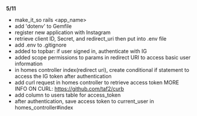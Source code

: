 <strong>5/11</strong><br>
  - make_it_so rails <app_name><br>
  - add 'dotenv' to Gemfile<br>
  - register new application with Instagram<br>
  - retrieve client ID, Secret, and redirect_uri then put into .env file<br>
  - add .env to .gitignore<br>
  - added to topbar: if user signed in, authenticate with IG<br>
  - added scope permissions to params in redirect URI to access basic user information<br>
  - in homes controller index(redirect uri), create conditional if statement to access the IG token after authentication<br>
  - add curl request in homes controller to retrieve access token
    MORE INFO ON CURL: https://github.com/taf2/curb<br>
  - add column to users table for access_token<br>
  - after authentication, save access token to current_user in homes_controller#index
